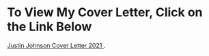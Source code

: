<html>
  <head>
  </head>
  <body>
    <h1>To View My Cover Letter, Click on the Link Below</h1>
       <p>  <a href="https://github.com/jjustin1/jjustin1.githubresume.io/blob/main/JustinJohnsonCoverLetter2021(Web-Portfolio).pdf"> Justin Johnson Cover Letter 2021 </a>.</p>
</body>
</html>

